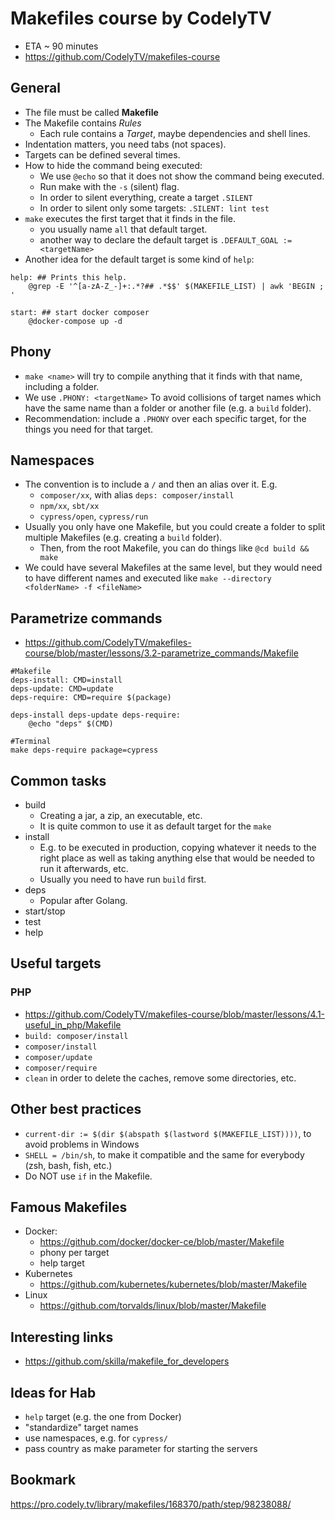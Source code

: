 # Makefiles course by CodelyTV

- ETA ~ 90 minutes
- https://github.com/CodelyTV/makefiles-course

## General

- The file must be called **Makefile**
- The Makefile contains _Rules_
  - Each rule contains a _Target_, maybe dependencies and shell lines.
- Indentation matters, you need tabs (not spaces).
- Targets can be defined several times.
- How to hide the command being executed:
  - We use `@echo` so that it does not show the command being executed.
  - Run make with the `-s` (silent) flag.
  - In order to silent everything, create a target `.SILENT`
  - In order to silent only some targets: `.SILENT: lint test`
- `make` executes the first target that it finds in the file.
  - you usually name `all` that default target.
  - another way to declare the default target is `.DEFAULT_GOAL := <targetName>`
- Another idea for the default target is some kind of `help`:

```
help: ## Prints this help.
    @grep -E '^[a-zA-Z_-]+:.*?## .*$$' $(MAKEFILE_LIST) | awk 'BEGIN ; '

start: ## start docker composer
    @docker-compose up -d
```

## Phony

- `make <name>` will try to compile anything that it finds with that name, including a folder.
- We use `.PHONY: <targetName>` To avoid collisions of target names which have the same name than a folder or another file (e.g. a `build` folder).
- Recommendation: include a `.PHONY` over each specific target, for the things you need for that target.

## Namespaces

- The convention is to include a `/` and then an alias over it. E.g.
  - `composer/xx`, with alias `deps: composer/install`
  - `npm/xx`, `sbt/xx`
  - `cypress/open`, `cypress/run`
- Usually you only have one Makefile, but you could create a folder to split multiple Makefiles (e.g. creating a `build` folder).
  - Then, from the root Makefile, you can do things like `@cd build && make`
- We could have several Makefiles at the same level, but they would need to have different names and executed like `make --directory <folderName> -f <fileName>`

## Parametrize commands

- https://github.com/CodelyTV/makefiles-course/blob/master/lessons/3.2-parametrize_commands/Makefile

```
#Makefile
deps-install: CMD=install
deps-update: CMD=update
deps-require: CMD=require $(package)

deps-install deps-update deps-require:
	@echo "deps" $(CMD)

#Terminal
make deps-require package=cypress
```

## Common tasks

- build
  - Creating a jar, a zip, an executable, etc.
  - It is quite common to use it as default target for the `make`
- install
  - E.g. to be executed in production, copying whatever it needs to the right place as well as taking anything else that would be needed to run it afterwards, etc.
  - Usually you need to have run `build` first.
- deps
  - Popular after Golang.
- start/stop
- test
- help

## Useful targets

### PHP

- https://github.com/CodelyTV/makefiles-course/blob/master/lessons/4.1-useful_in_php/Makefile
- `build: composer/install`
- `composer/install`
- `composer/update`
- `composer/require`
- `clean` in order to delete the caches, remove some directories, etc.

## Other best practices

- `current-dir := $(dir $(abspath $(lastword $(MAKEFILE_LIST))))`, to avoid problems in Windows
- `SHELL = /bin/sh`, to make it compatible and the same for everybody (zsh, bash, fish, etc.)
- Do NOT use `if` in the Makefile.

## Famous Makefiles

- Docker:
  - https://github.com/docker/docker-ce/blob/master/Makefile
  - phony per target
  - help target
- Kubernetes
  - https://github.com/kubernetes/kubernetes/blob/master/Makefile
- Linux
  - https://github.com/torvalds/linux/blob/master/Makefile

## Interesting links

- https://github.com/skilla/makefile_for_developers

## Ideas for Hab

- `help` target (e.g. the one from Docker)
- "standardize" target names
- use namespaces, e.g. for `cypress/`
- pass country as make parameter for starting the servers

## Bookmark

https://pro.codely.tv/library/makefiles/168370/path/step/98238088/
